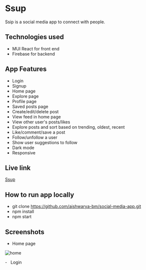 # Ssup

Ssip is a social media app to connect with people.

[](https://github.com/aishwarya-bm/social-media-app/README.md#technologies-used)Technologies used
----------------------------------------------------------------------------------------------

-   MUI React for front end
-   Firebase for backend

[](https://github.com/aishwarya-bm/social-media-app/README.md#app-features)App Features
------------------------------------------------------------------------------------

-   Login
-   Signup
-   Home page
-   Explore page
-   Profile page
-   Saved posts page
-   Create/edit/delete post
-   View feed in home page
-   View other user's posts/likes
-   Explore posts and sort based on trending, oldest, recent
-   Like/comment/save a post
-   Follow/unfollow a user
-   Show user suggestions to follow
-   Dark mode
-   Responsive

[](https://github.com/aishwarya-bm/social-media-app/README.md#live-link)Live link
------------------------------------------------------------------------------

[Ssup](https://ssup-social.vercel.app/)

[](https://github.com/aishwarya-bm/notes-app/README.md#how-to-run-app-locally)How to run app locally
--------------------------------------------------------------------------------------------------------

-   git clone <https://github.com/aishwarya-bm/social-media-app.git>
-   npm install
-   npm start

[](https://github.com/aishwarya-bm/social-media-app/README.md#screenshots)Screenshots
----------------------------------------------------------------------------------

-   Home page

![home](https://user-images.githubusercontent.com/66695068/169647770-dad03f04-2c50-4089-94c1-f7eea6364be0.PNG)

-   Login

